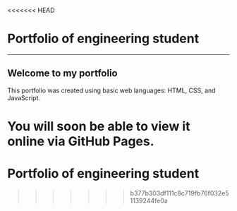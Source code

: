 <<<<<<< HEAD
# Portfolio of engineering student
---

## Welcome to my portfolio

This portfolio was created using basic web languages: HTML, CSS, and JavaScript.

You will soon be able to view it online via GitHub Pages.
=======
# Portfolio of engineering student 
>>>>>>> b377b303df111c8c719fb76f032e51139244fe0a
